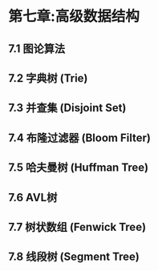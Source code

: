 # 第七章:高级数据结构

## 7.1 图论算法

## 7.2 字典树 (Trie)

## 7.3 并查集 (Disjoint Set)

## 7.4 布隆过滤器 (Bloom Filter)

## 7.5 哈夫曼树 (Huffman Tree)

## 7.6 AVL树

## 7.7 树状数组 (Fenwick Tree)

## 7.8 线段树 (Segment Tree)

